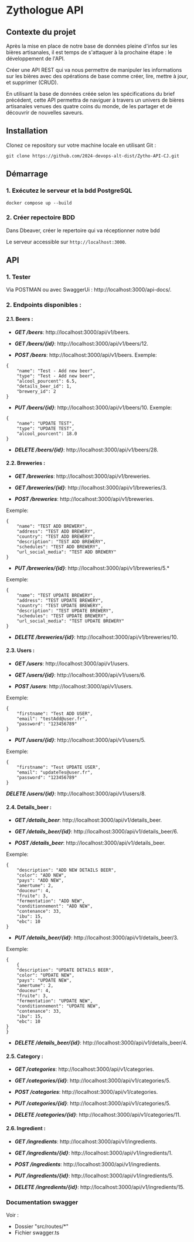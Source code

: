 # Zythologue API 

## Contexte du projet

Après la mise en place de notre base de données pleine d'infos sur les bières artisanales, il est temps de s'attaquer à la prochaine étape : le développement de l'API.

Créer une API REST qui va nous permettre de manipuler les informations sur les bières avec des opérations de base comme créer, lire, mettre à jour, et supprimer (CRUD).

En utilisant la base de données créée selon les spécifications du brief précédent, cette API permettra de naviguer à travers un univers de bières artisanales venues des quatre coins du monde, de les partager et de découvrir de nouvelles saveurs.

## Installation

Clonez ce repository sur votre machine locale en utilisant Git :

`git clone https://github.com/2024-devops-alt-dist/Zytho-API-CJ.git`

## Démarrage

### 1. Exécutez le serveur et la bdd PostgreSQL 

`docker compose up --build`

### 2. Créer repectoire BDD

Dans Dbeaver, créer le repertoire qui va réceptionner notre bdd

Le serveur accessible sur `http://localhost:3000`.

## API
### 1. Tester
Via POSTMAN 
ou
avec SwaggerUi : http://localhost:3000/api-docs/.

### 2. Endpoints disponibles : 
#### 2.1. Beers :

- ***GET /beers***: http://localhost:3000/api/v1/beers.

- ***GET /beers/{id}***: http://localhost:3000/api/v1/beers/12.

- ***POST /beers***: http://localhost:3000/api/v1/beers.
Exemple:
```
{
    "name": "Test - Add new beer",
    "type": "Test - Add new beer",
    "alcool_pourcent": 6.5,
    "details_beer_id": 1,
    "brewery_id": 2
}
```
- ***PUT /beers/{id}***: http://localhost:3000/api/v1/beers/10.
Exemple:
```
{
    "name": "UPDATE TEST",
    "type": "UPDATE TEST",
    "alcool_pourcent": 18.0
}
```
- ***DELETE /beers/{id}***: http://localhost:3000/api/v1/beers/28.

#### 2.2. Breweries :

- ***GET /breweries***: http://localhost:3000/api/v1/breweries.

- ***GET /breweries/{id}***: http://localhost:3000/api/v1/breweries/3.

- ***POST /breweries***: http://localhost:3000/api/v1/breweries.

Exemple:
```
{
    "name": "TEST ADD BREWERY",
    "address": "TEST ADD BREWERY",
    "country": "TEST ADD BREWERY",
    "description": "TEST ADD BREWERY",
    "schedules": "TEST ADD BREWERY",
    "url_social_media": "TEST ADD BREWERY"
}
```
- ***PUT /breweries/{id}***: http://localhost:3000/api/v1/breweries/5.*

Exemple:
```
{
    "name": "TEST UPDATE BREWERY",
    "address": "TEST UPDATE BREWERY",
    "country": "TEST UPDATE BREWERY",
    "description": "TEST UPDATE BREWERY",
    "schedules": "TEST UPDATE BREWERY",
    "url_social_media": "TEST UPDATE BREWERY"
}
```
- ***DELETE /breweries/{id}***: http://localhost:3000/api/v1/breweries/10.

#### 2.3. Users :

- ***GET /users***: http://localhost:3000/api/v1/users.

- ***GET /users/{id}***: http://localhost:3000/api/v1/users/6.

- ***POST /users***: http://localhost:3000/api/v1/users.

Exemple:
```
{
    "firstname": "Test ADD USER",
    "email": "testAdd@user.fr",
    "password": "123456789"
}
```
- ***PUT /users/{id}***: http://localhost:3000/api/v1/users/5.

Exemple:
```
{
    "firstname": "Test UPDATE USER",
    "email": "updateTes@user.fr",
    "password": "123456789"
}
```
***DELETE /users/{id}***: http://localhost:3000/api/v1/users/8.

#### 2.4. Details_beer :
- ***GET /details_beer***: http://localhost:3000/api/v1/details_beer.

- ***GET /details_beer/{id}***: http://localhost:3000/api/v1/details_beer/6.

- ***POST /details_beer***: http://localhost:3000/api/v1/details_beer.

Exemple:
```
{
    "description": "ADD NEW DETAILS BEER",
    "color": "ADD NEW",
    "pays": "ADD NEW",
    "amertume": 2,
    "douceur": 4,
    "fruite": 3,
    "fermentation": "ADD NEW",
    "conditionnement": "ADD NEW",
    "contenance": 33,
    "ibu": 15,
    "ebc": 10
}
```
- ***PUT /details_beer/{id}***: http://localhost:3000/api/v1/details_beer/3.

Exemple:
```
{
    {
    "description": "UPDATE DETAILS BEER",
    "color": "UPDATE NEW",
    "pays": "UPDATE NEW",
    "amertume": 2,
    "douceur": 4,
    "fruite": 3,
    "fermentation": "UPDATE NEW",
    "conditionnement": "UPDATE NEW",
    "contenance": 33,
    "ibu": 15,
    "ebc": 10
}
}
```
- ***DELETE /details_beer/{id}***: http://localhost:3000/api/v1/details_beer/4.

#### 2.5. Category :
- ***GET /categories***: http://localhost:3000/api/v1/categories.

- ***GET /categories/{id}***: http://localhost:3000/api/v1/categories/5.

- ***POST /categories***: http://localhost:3000/api/v1/categories.

- ***PUT /categories/{id}***: http://localhost:3000/api/v1/categories/5.

- ***DELETE /categories/{id}***: http://localhost:3000/api/v1/categories/11.


#### 2.6. Ingredient :
- ***GET /ingredients***: http://localhost:3000/api/v1/ingredients.

- ***GET /ingredients/{id}***: http://localhost:3000/api/v1/ingredients/1.

- ***POST /ingredients***: http://localhost:3000/api/v1/ingredients.

- ***PUT /ingredients/{id}***: http://localhost:3000/api/v1/ingredients/5.

- ***DELETE /ingredients/{id}***: http://localhost:3000/api/v1/ingredients/15.

### Documentation swagger
Voir : 
- Dossier "src/routes/*"
- Fichier swagger.ts